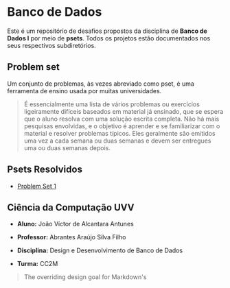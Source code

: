 # Banco de Dados
Este é um repositório de desafios propostos da disciplina de **Banco de Dados I** por meio de **psets**. Todos os projetos estão documentados nos seus respectivos subdiretórios.

Problem set
-----------

Um conjunto de problemas, às vezes abreviado como pset, é uma ferramenta de ensino usada por muitas universidades. 

> É essencialmente uma lista de vários problemas ou exercícios ligeiramente difíceis baseados em material já ensinado, que se espera que o aluno resolva com uma solução escrita completa. Não há mais pesquisas envolvidas, e o objetivo é aprender e se familiarizar com o material e resolver problemas típicos. 
Eles geralmente são emitidos uma vez a cada semana ou duas semanas e devem ser entregues uma ou duas semanas depois.

Psets Resolvidos
------------

- [Problem Set 1](/pset1)

## Ciência da Computação UVV
- **Aluno:** João Víctor de Alcantara Antunes

- **Professor:** Abrantes Araújo Silva Filho

- **Disciplina:** Design e Desenvolvimento de Banco de Dados

- **Turma:** CC2M

> The overriding design goal for Markdown's
